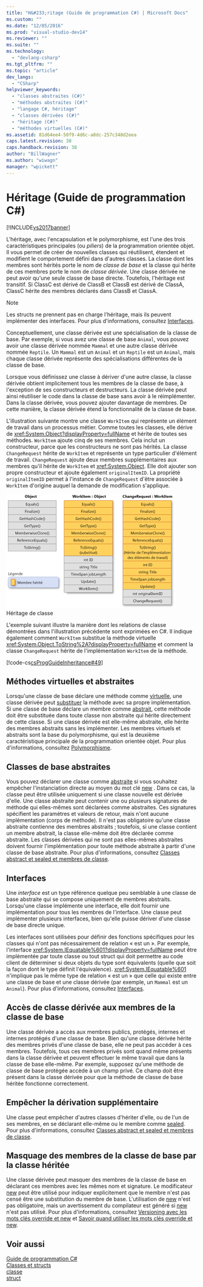 ```yaml
---
title: "H&#233;ritage (Guide de programmation C#) | Microsoft Docs"
ms.custom: ""
ms.date: "12/05/2016"
ms.prod: "visual-studio-dev14"
ms.reviewer: ""
ms.suite: ""
ms.technology: 
  - "devlang-csharp"
ms.tgt_pltfrm: ""
ms.topic: "article"
dev_langs: 
  - "CSharp"
helpviewer_keywords: 
  - "classes abstraites (C#)"
  - "méthodes abstraites (C#)"
  - "langage C#, héritage"
  - "classes dérivées (C#)"
  - "héritage (C#)"
  - "méthodes virtuelles (C#)"
ms.assetid: 81d64ee4-50f9-4d6c-a8dc-257c348d2eea
caps.latest.revision: 38
caps.handback.revision: 38
author: "BillWagner"
ms.author: "wiwagn"
manager: "wpickett"
---
```

# H&#233;ritage (Guide de programmation C#)
[!INCLUDE[vs2017banner](../../../csharp/includes/vs2017banner.md)]

L'héritage, avec l'encapsulation et le polymorphisme, est l'une des trois caractéristiques principales \(ou *piliers*\) de la programmation orientée objet.  Il vous permet de créer de nouvelles classes qui réutilisent, étendent et modifient le comportement défini dans d'autres classes.  La classe dont les membres sont hérités porte le nom de *classe de base* et la classe qui hérite de ces membres porte le nom de *classe dérivée*.  Une classe dérivée ne peut avoir qu'une seule classe de base directe.  Toutefois, l'héritage est transitif.  Si ClassC est dérivé de ClassB et ClassB est dérivé de ClassA, ClassC hérite des membres déclarés dans ClassB et ClassA.  
  
> [!NOTE]
>  Les structs ne prennent pas en charge l'héritage, mais ils peuvent implémenter des interfaces.  Pour plus d'informations, consultez [Interfaces](../../../csharp/programming-guide/interfaces/index.md).  
  
 Conceptuellement, une classe dérivée est une spécialisation de la classe de base.  Par exemple, si vous avez une classe de base `Animal`, vous pouvez avoir une classe dérivée nommée `Mammal` et une autre classe dérivée nommée `Reptile`.  Un `Mammal` est un `Animal` et un `Reptile` est un `Animal`, mais chaque classe dérivée représente des spécialisations différentes de la classe de base.  
  
 Lorsque vous définissez une classe à dériver d'une autre classe, la classe dérivée obtient implicitement tous les membres de la classe de base, à l'exception de ses constructeurs et destructeurs.  La classe dérivée peut ainsi réutiliser le code dans la classe de base sans avoir à le réimplémenter.  Dans la classe dérivée, vous pouvez ajouter davantage de membres.  De cette manière, la classe dérivée étend la fonctionnalité de la classe de base.  
  
 L'illustration suivante montre une classe `WorkItem` qui représente un élément de travail dans un processus métier.  Comme toutes les classes, elle dérive de <xref:System.Object?displayProperty=fullName> et hérite de toutes ses méthodes.  `WorkItem` ajoute cinq de ses membres.  Cela inclut un constructeur, parce que les constructeurs ne sont pas hérités.  La classe `ChangeRequest` hérite de `WorkItem` et représente un type particulier d'élément de travail.  `ChangeRequest` ajoute deux membres supplémentaires aux membres qu'il hérite de `WorkItem` et <xref:System.Object>.  Elle doit ajouter son propre constructeur et ajoute également `originalItemID`.  La propriété `originalItemID` permet à l'instance de `ChangeRequest` d'être associée à `WorkItem` d'origine auquel la demande de modification s'applique.  
  
 ![Héritage de classe](../../../csharp/programming-guide/classes-and-structs/media/class_inheritance.png "Class\_Inheritance")  
Héritage de classe  
  
 L'exemple suivant illustre la manière dont les relations de classe démontrées dans l'illustration précédente sont exprimées en C\#.  Il indique également comment `WorkItem` substitue la méthode virtuelle <xref:System.Object.ToString%2A?displayProperty=fullName> et comment la classe `ChangeRequest` hérite de l'implémentation `WorkItem` de la méthode.  
  
 [!code-cs[csProgGuideInheritance#49](../../../csharp/programming-guide/classes-and-structs/codesnippet/CSharp/inheritance_1.cs)]  
  
## Méthodes virtuelles et abstraites  
 Lorsqu'une classe de base déclare une méthode comme [virtuelle](../../../csharp/language-reference/keywords/virtual.md), une classe dérivée peut [substituer](../../../csharp/language-reference/keywords/override.md) la méthode avec sa propre implémentation.  Si une classe de base déclare un membre comme [abstrait](../../../csharp/language-reference/keywords/abstract.md), cette méthode doit être substituée dans toute classe non abstraite qui hérite directement de cette classe.  Si une classe dérivée est elle\-même abstraite, elle hérite des membres abstraits sans les implémenter.  Les membres virtuels et abstraits sont la base du polymorphisme, qui est la deuxième caractéristique principale de la programmation orientée objet.  Pour plus d'informations, consultez [Polymorphisme](../../../csharp/programming-guide/classes-and-structs/polymorphism.md).  
  
## Classes de base abstraites  
 Vous pouvez déclarer une classe comme [abstraite](../../../csharp/language-reference/keywords/abstract.md) si vous souhaitez empêcher l'instanciation directe au moyen du mot clé [new](../../../csharp/language-reference/keywords/new.md) .  Dans ce cas, la classe peut être utilisée uniquement si une classe nouvelle est dérivée d'elle.  Une classe abstraite peut contenir une ou plusieurs signatures de méthode qui elles\-mêmes sont déclarées comme abstraites.  Ces signatures spécifient les paramètres et valeurs de retour, mais n'ont aucune implémentation \(corps de méthode\).  Il n'est pas obligatoire qu'une classe abstraite contienne des membres abstraits ; toutefois, si une classe contient un membre abstrait, la classe elle\-même doit être déclarée comme abstraite.  Les classes dérivées qui ne sont pas elles\-mêmes abstraites doivent fournir l'implémentation pour toute méthode abstraite à partir d'une classe de base abstraite.  Pour plus d'informations, consultez [Classes abstract et sealed et membres de classe](../../../csharp/programming-guide/classes-and-structs/abstract-and-sealed-classes-and-class-members.md).  
  
## Interfaces  
 Une *interface* est un type référence quelque peu semblable à une classe de base abstraite qui se compose uniquement de membres abstraits.  Lorsqu'une classe implémente une interface, elle doit fournir une implémentation pour tous les membres de l'interface.  Une classe peut implémenter plusieurs interfaces, bien qu'elle puisse dériver d'une classe de base directe unique.  
  
 Les interfaces sont utilisées pour définir des fonctions spécifiques pour les classes qui n'ont pas nécessairement de relation « est un ».  Par exemple, l'interface <xref:System.IEquatable%601?displayProperty=fullName> peut être implémentée par toute classe ou tout struct qui doit permettre au code client de déterminer si deux objets du type sont équivalents \(quelle que soit la façon dont le type définit l'équivalence\).  <xref:System.IEquatable%601> n'implique pas le même type de relation « est un » que celle qui existe entre une classe de base et une classe dérivée \(par exemple, un `Mammal` est un `Animal`\).  Pour plus d'informations, consultez [Interfaces](../../../csharp/programming-guide/interfaces/index.md).  
  
## Accès de classe dérivée aux membres de la classe de base  
 Une classe dérivée a accès aux membres publics, protégés, internes et internes protégés d'une classe de base.  Bien qu'une classe dérivée hérite des membres privés d'une classe de base, elle ne peut pas accéder à ces membres.  Toutefois, tous ces membres privés sont quand même présents dans la classe dérivée et peuvent effectuer le même travail que dans la classe de base elle\-même.  Par exemple, supposez qu'une méthode de classe de base protégée accède à un champ privé.  Ce champ doit être présent dans la classe dérivée pour que la méthode de classe de base héritée fonctionne correctement.  
  
## Empêcher la dérivation supplémentaire  
 Une classe peut empêcher d'autres classes d'hériter d'elle, ou de l'un de ses membres, en se déclarant elle\-même ou le membre comme [sealed](../../../csharp/language-reference/keywords/sealed.md).  Pour plus d'informations, consultez [Classes abstract et sealed et membres de classe](../../../csharp/programming-guide/classes-and-structs/abstract-and-sealed-classes-and-class-members.md).  
  
## Masquage des membres de la classe de base par la classe héritée  
 Une classe dérivée peut masquer des membres de la classe de base en déclarant ces membres avec les mêmes nom et signature.  Le modificateur [new](../../../csharp/language-reference/keywords/new.md) peut être utilisé pour indiquer explicitement que le membre n'est pas censé être une substitution du membre de base.  L'utilisation de [new](../../../csharp/language-reference/keywords/new.md) n'est pas obligatoire, mais un avertissement du compilateur est généré si [new](../../../csharp/language-reference/keywords/new.md) n'est pas utilisé.  Pour plus d'informations, consultez [Versioning avec les mots clés override et new](../../../csharp/programming-guide/classes-and-structs/versioning-with-the-override-and-new-keywords.md) et [Savoir quand utiliser les mots clés override et new](../../../csharp/programming-guide/classes-and-structs/knowing-when-to-use-override-and-new-keywords.md).  
  
## Voir aussi  
 [Guide de programmation C\#](../../../csharp/programming-guide/index.md)   
 [Classes et structs](../../../csharp/programming-guide/classes-and-structs/index.md)   
 [classe](../../../csharp/language-reference/keywords/class.md)   
 [struct](../../../csharp/language-reference/keywords/struct.md)